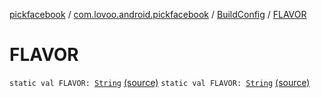 [pickfacebook](../../index.md) / [com.lovoo.android.pickfacebook](../index.md) / [BuildConfig](index.md) / [FLAVOR](./-f-l-a-v-o-r.md)

# FLAVOR

`static val FLAVOR: `[`String`](https://kotlinlang.org/api/latest/jvm/stdlib/kotlin/-string/index.html) [(source)](https://github.com/lovoo/android-pickpic/blob/master/pickfacebook/pickfacebook/build/generated/source/buildConfig/debug/com/lovoo/android/pickfacebook/BuildConfig.java#L15)
`static val FLAVOR: `[`String`](https://kotlinlang.org/api/latest/jvm/stdlib/kotlin/-string/index.html) [(source)](https://github.com/lovoo/android-pickpic/blob/master/pickfacebook/pickfacebook/build/generated/source/buildConfig/debug/com/lovoo/android/pickfacebook/BuildConfig.java#L15)